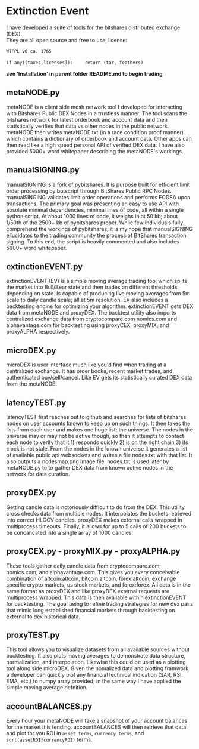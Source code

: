 Extinction Event
====================
I have developed a suite of tools for the bitshares distributed exchange (DEX).  
They are all open source and free to use, license:

`WTFPL v0 ca. 1765`

`if any([taxes,licenses]):`
`    return (tar, feathers)`

**see 'Installation' in parent folder README.md to begin trading**


metaNODE.py
----------------------------

metaNODE is a client side mesh network tool I developed for interacting with Bitshares Public DEX Nodes in a trustless manner. The tool scans the bitshares network for latest orderbook and account data and then statistically verifies that data vs other nodes in the public network. metaNODE then writes metaNODE.txt (in a race condition proof manner) which contains a dictionary of orderbook and account data. Other apps can then read like a high speed personal API of verified DEX data.  I have also provided 5000+ word whitepaper describing the metaNODE's workings. 

manualSIGNING.py
----------------------------

manualSIGNING is a fork of pybitshares.  It is purpose built for efficient limit order processing by botscript through BitShares Public RPC Nodes.   manualSINGING validates limit order operations and performs ECDSA upon transactions. The primary goal was presenting an easy to use API with absolute minimal dependencies, minimal lines of code, all within a single python script.  At about 1000 lines of code, it weighs in at 50 kb; about 1/50th of the 2500+ kb of pybitshares proper.  While few individuals fully comprehend the workings of pybitshares, it is my hope that manualSIGNING ellucidates to the trading community the process of BitShares transaction signing. To this end, the script is heavily commented and also includes 5000+ word whitepaper. 

extinctionEVENT.py
----------------------------

extinctionEVENT (EV) is a simple moving average trading tool which splits the market into Bull/Bear state and then trades on different thresholds depending on state. Is capable of producing live moving averages from 5m scale to daily candle scale; all at 5m resolution. EV also includes a backtesting engine for optimizing your algorithm. extinctionEVENT gets DEX data from metaNODE and proxyDEX. The backtest utility also imports centralized exchange data from cryptocompare.com nomics.com and alphavantage.com for backtesting using proxyCEX, proxyMIX, and proxyALPHA respectively.

microDEX.py
----------------------------

microDEX is user interface much like you'd find when trading at a centralized exchange. It has order books, recent market trades, and authenticated buy/sell/cancel. Like EV gets its statistically curated DEX data from the metaNODE.

latencyTEST.py
----------------------------

latencyTEST first reaches out to github and searches for lists of bitshares nodes on user accounts known to keep up on such things. It then takes the lists from each user and makes one huge list; the universe. The nodes in the universe may or may not be active though, so then it attempts to contact each node to verify that it 1) responds quickly 2) is on the right chain 3) its clock is not stale. From the nodes in the known universe it generates a list of available public api websockets and writes a file nodes.txt with that list. It also outputs a nodesmap.png image file. nodes.txt is used later by metaNODE.py to to gather DEX data from known active nodes in the network for data curation.

proxyDEX.py
----------------------------

Getting candle data is notoriously difficult to do from the DEX. This utility cross checks data from multiple nodes. It interpolates the buckets retrieved into correct HLOCV candles. proxyDEX makes external calls wrapped in multiprocess timeouts.  Finally, it allows for up to 5 calls of 200 buckets to be concancated into a single array of 1000 candles. 

proxyCEX.py - proxyMIX.py - proxyALPHA.py
----------------------------

These tools gather daily candle data from cryptocompare.com; nomics.com; and alphavantage.com. This gives you every conceivable combination of altcoin:altcoin, bitcoin:altcoin, forex:altcoin, exchange specific crypto markets, us stock markets, and forex:forex. All data is in the same format as proxyDEX and like proxyDEX external requests are multiprocess wrapped.  This data is then available within extinctionEVENT for backtesting.   The goal being to refine trading strategies for new dex pairs that mimic long established financial markets through backtesting on external to dex historical data. 

proxyTEST.py
----------------------------

This tool allows you to visualize datasets from all available sources without backtesting. It also plots moving averages to demonstrate data structure, normalization, and interpolation.  Likewise this could be used as a plotting tool along side microDEX.  Given the nomalized data and plotting framwork, a developer can quickly plot any financial technical indication (SAR, RSI, EMA, etc.) to numpy array provided; in the same way I have applied the simple moving average defnition.  

accountBALANCES.py
----------------------------

Every hour your metaNODE will take a snapshot of your account balances for the market it is tending. accountBALANCES will then retrieve that data and plot for you ROI in `asset terms`, `currency terms`, and `sqrt(assetROI*currencyROI)` terms.
